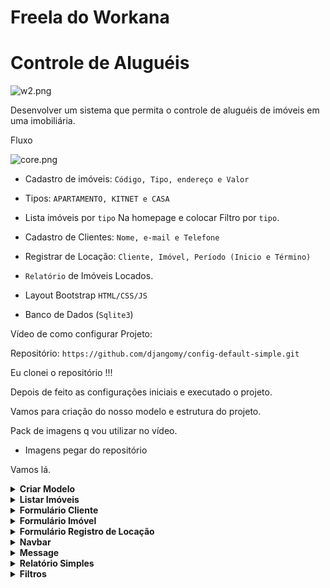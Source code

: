 # Freela do Workana
# Controle de Aluguéis

![w2.png](https://raw.githubusercontent.com/djangomy/immobile/main/w2.png)

Desenvolver um sistema que permita o controle de aluguéis de imóveis em uma imobiliária.

Fluxo

![core.png](https://raw.githubusercontent.com/djangomy/immobile/main/core.png)

- Cadastro de imóveis:  `Código, Tipo, endereço e Valor`

- Tipos: `APARTAMENTO, KITNET e CASA`

- Lista imóveis por `tipo` Na homepage e colocar Filtro por `tipo`. 

- Cadastro de Clientes: `Nome, e-mail e Telefone`

- Registrar de Locação: `Cliente, Imóvel, Período (Inicio e Término)`

- `Relatório` de Imóveis Locados.

- Layout Bootstrap `HTML/CSS/JS`

- Banco de Dados (`Sqlite3`)
  

Vídeo de como configurar Projeto: 

Repositório: `https://github.com/djangomy/config-default-simple.git`

Eu clonei o repositório !!! 

Depois de feito as configurações iniciais e executado o projeto. 

Vamos para criação do nosso modelo e estrutura do projeto.

Pack de imagens q vou utilizar no vídeo.

- Imagens pegar do repositório

Vamos lá.
 
<details><summary><b>Criar Modelo</b></summary>

- **Criar Modelo**
    
    myapp/models.py

    -- Cadastro  de Clientes

    ```python
    ## Cadastro de Clientes     
    class Client(models.Model):
        name = models.CharField(max_length=100)
        email = models.EmailField(max_length=200)
        phone = models.CharField(max_length=15)
        
        def __str__(self):
            return "{} - {}".format(self.name, self.email)
        
        class Meta:
            verbose_name = 'Cliente'
            verbose_name_plural = 'Clientes'
            ordering = ['-id']
    ```

    -- Cadastro de Imóveis

    ```python
    ## Opções de Imóveis
    class TypeImmobile(models.TextChoices):
        APARTMENT = 'APARTAMENTO','APARTAMENTO'
        KITNET = 'KITNET','KITNET'
        HOUSE = 'CASA','CASA'

    ## Cadastro de Imóveis
    class Immobile(models.Model):
        code = models.CharField(max_length=100)
        type_item = models.CharField(max_length=100, choices=TypeImmobile.choices)
        address = models.TextField()
        price = models.DecimalField(max_digits=10,decimal_places=2)
        is_locate = models.BooleanField(default=False)
        
        
        def __str__(self):
            return "{} - {}".format(self.code, self.type_item)
        
        class Meta:
            verbose_name = 'Imóvel'
            verbose_name_plural = 'Imóveis'
            ordering = ['-id']
    ```

    ```python
    ## Cadastrar as Imagens do Imóvel
    class ImmobileImage(models.Model):
        image = models.ImageField('Images',upload_to='images')
        immobile = models.ForeignKey(Immobile, related_name='immobile_images', on_delete=models.CASCADE)
        
        def __str__(self):
            return self.immobile.code
    ```

    -- Registrar Locação

    ```python
    ## Registrar Locação
    class RegisterLocation(models.Model):
            immobile = models.ForeignKey(Immobile, on_delete=models.CASCADE, related_name='reg_location')
        client = models.ForeignKey(Client, on_delete=models.CASCADE)
        dt_start = models.DateTimeField('Inicio')
        dt_end = models.DateTimeField('Fim')
        create_at = models.DateField(default=datetime.now, blank=True)
        
        def __str__(self):
            return "{} - {}".format(self.client, self.immobile)
        
        class Meta:
            verbose_name = 'Registrar Locação'
            verbose_name_plural = 'Registrar Locação'
            ordering = ['-id']
    ```

    admin.py

    ```python
    class ImmobileImageInlineAdmin(admin.TabularInline):
        model = models.ImmobileImage
        extra = 0

    class ImmobileAdmin(admin.ModelAdmin):
        inlines = [ImmobileImageInlineAdmin]

    admin.site.register(models.Immobile, ImmobileAdmin)
    ```

</details>

<details><summary><b>Listar Imóveis</b></summary>

- **Listar Imóveis**
    
    *myapp/views.py*
    
    ```python
    def list_location(request):
    	 immobiles = Immobile.objects.filter(is_locate=False)
    	 context = {
            'immobiles': immobiles
        }
        return render(request, 'list-location.html', context)
    ```
    
    *myapp/urls.py*
    
    ```python
    from django.urls import path 
    from myapp import views
    
    urlpatterns = [
        path('', views.list_location, name='list-location'),
     ]
    ```
    
    *myapp/templates/list-location.html*
    
    ```python
    {% extends 'base.html' %}
    
    {% block title %}Lista de Locações{% endblock %}
    
    {% block content %} 
     
    <div class="container">
        <div class="cards">
            {% for immobile in immobiles %}  
            <div class="card-item h-100"> 
    			 			{% for el in immobile.immobile_images.all %}
                {% if forloop.first %}
                <img src="{{el.image.url}}" class="card-image"  width="100%" height="320" alt="{{el.id}}"> 
                {% endif %}  
                {% endfor %}   
                <div class="card-body p-3">
                    <p>Codígo: {{immobile.code}}</p> 
                    <p>Endereço: {{immobile.address}}</p>
                    <p>Valor: {{immobile.price}}</p>   
                    <div class="d-flex justify-content-between align-items-center">
                        <div class="badge bg-success">Tipo: {{immobile.type_item}}</div> 
                    </div>
                </div>  
            </div> 
            {% endfor %} 
        </div>
    </div>
    {% endblock %}
    ```
    
    *base/static/css/style.css*
    
    Utilizando *Flexbox* para os cards na homepage.
    
    ```css
    .cards {
        display: flex;
        flex-wrap: wrap;
        align-items: stretch;
    }
     
    .card-item {
        flex: 0 0 25rem;
        box-sizing: border-box;
        margin: 1rem 0.25em;
        border-radius: 10px;
        border: 1px solid;
    }
    
    .card-image {
        border-radius: 10px;
    }
    ```
    
    Card Slide de Imagens 
    
    ```html
    <div class="card-image"> 
    	<div id="carouselIndicators{{immobile.id}}" class="carousel slide" data-bs-ride="false"> 
    		<div class="carousel-indicators">
    			{% for el in immobile.immobile_images.all %} 
    			{% if forloop.first %}
    			<button type="button" data-bs-target="#carouselIndicators{{immobile.id}}" data-bs-slide-to="{{forloop.counter0}}" class="active" aria-current="true" aria-label="Slide {{forloop.counter0}}"></button>
    			{% else %} 
    			<button type="button" data-bs-target="#carouselIndicators{{immobile.id}}" data-bs-slide-to="{{forloop.counter0}}" aria-label="Slide {{forloop.counter0}}"></button>
    			{% endif %}  
    			{% endfor %}  
    		</div> 
    		<div class="carousel-inner">
    			{% for el in immobile.immobile_images.all %}
    	 		<div class="carousel-item {% if forloop.first %}active{% endif %}">
    				<img src="{{el.image.url}}" class="card-image"  width="100%" height="320" alt="{{el.id}}">
    			</div>
    			{% endfor %}
    		</div>
    		<button class="carousel-control-prev" type="button" data-bs-target="#carouselIndicators{{immobile.id}}" data-bs-slide="prev">
    			<span class="carousel-control-prev-icon" aria-hidden="true"></span>
    			<span class="visually-hidden">Previous</span>
    		</button>
    		<button class="carousel-control-next" type="button" data-bs-target="#carouselIndicators{{immobile.id}}" data-bs-slide="next">
    			<span class="carousel-control-next-icon" aria-hidden="true"></span>
    			<span class="visually-hidden">Next</span>
    		</button>
    	</div>
    </div>
    ```

</details>

<details><summary><b>Formulário Cliente</b></summary>

- **Formulário Cliente**
    
    *myapp/forms.py*
    
    ```python
    ## Cadastra Cliente          
    class ClientForm(forms.ModelForm):
        class Meta:
            model = Client
            fields = '__all__'
            
        def __init__(self, *args, **kwargs): # Adiciona 
            super().__init__(*args, **kwargs)  
            for field_name, field in self.fields.items():   
                  field.widget.attrs['class'] = 'form-control'
    ```
    
    myapp/views.py
    
    ```python
    def form_client(request):
        form = ClientForm() 
        if request.method == 'POST':
            form = ClientForm(request.POST)
            if form.is_valid():
                form.save()
                return redirect('list-location')   
        return render(request, 'form-client.html', {'form': form})
    ```
    
    myapp/urls.py
    
    ```python
    from django.urls import path 
    from myapp import views
    
    urlpatterns = [
        path('', views.list_location, name='list-location'), 
        path('form-client/', views.form_client, name='client-create'), 
    ]
    ```
    
    *myapp/templates/form-client.html*
    
    ```html
    {% extends 'base.html' %} 
    
    {% block title %}Cadastrar Cliente{% endblock %}
    
    {% load static %}
    
    {% block content %}
    <div class="container"> 
        <div class="d-flex gap-4 mt-3">
     
            <img src="{% static 'images/client.jpg' %}" class="card-image" width="100%" height="500" alt="client">
      
            <form class="col-md-4" action="{% url 'client-create' %}" method="post">
                {% csrf_token %}
                <h3>Cadastrar Cliente</h3>
                {% for field in form %}
                <div class="mt-3">
                    {{field.label}}
                    {{field}}
                </div>
                {% endfor %}
                <input type="submit" class="btn btn-primary mt-3" value="Salvar">
            </form>
            
        </div> 
    </div>
    {% endblock %}
    ```

</details>

<details><summary><b>Formulário Imóvel</b></summary>

- **Formulário Imóvel**
    
    *myapp/forms.py*
    
    ```python
    ## Cadastra um Imovel
    class ImmobileForm(forms.ModelForm):
        immobile = forms.ImageField(widget=forms.ClearableFileInput(attrs={'multiple': True}))
        class Meta:
            model = Immobile
            fields = '__all__'
            exclude = ('is_locate',)
            
        def __init__(self, *args, **kwargs): # Adiciona 
            super().__init__(*args, **kwargs)  
            for field_name, field in self.fields.items():   
                if field.widget.__class__ in [forms.CheckboxInput, forms.RadioSelect]:
                    field.widget.attrs['class'] = 'form-check-input'
                else:
                    field.widget.attrs['class'] = 'form-control'
    ```
    
    *myapp/views.py*
    
    ```python
    def form_immobile(request):
        form = ImmobileForm()
        if request.method == 'POST':
            form = ImmobileForm(request.POST, request.FILES)
            if form.is_valid():
                immobile = form.save()
                files = request.FILES.getlist('immobile') ## pega todas as imagens
                if files:
                    for f in files:
                        ImmobileImage.objects.create( # cria instance para imagens
                            immobile=immobile, 
                            image=f)
                return redirect('list-location')  
        return render(request, 'form-immobile.html', {'form': form})
    ```
    
    *myapp/urls.py*
    
    ```python
    from django.urls import path 
    from myapp import views
    
    urlpatterns = [
        path('', views.list_location, name='list-location'), 
        path('form-client/', views.form_client, name='client-create'), 
        path('form-immobile/', views.form_immobile, name='immobile-create'),  
    ]
    ```
    
    *myapp/templates/form-immobile.html*
    
    ```html
    {% extends 'base.html' %}
    
    {% block title %}Cadastrar Imóvel{% endblock %}
    
    {% load static %}
    
    {% block content %}
    <div class="container">
    
        <div class="d-flex gap-4 mt-3"> 
    			
            <img src="{% static 'images/imovel.png' %}" class="card-image" width="100%" height="500" alt="client"> 
            
            <form class="col-md-6" action="{% url 'immobile-create' %}" method="post" 
                enctype="multipart/form-data">
                {% csrf_token %} 
                <h3>Cadastrar Imóvel</h3>
                {% for field in form %}
                <div class="mt-3">
                    {{field.label}}
                    {{field}}
                </div>
                {% endfor %} 
                <input type="submit" class="btn btn-primary mt-3" value="Salvar">
            </form>
    
        </div>
     
    </div>
    {% endblock %}
    ```

</details>

<details><summary><b>Formulário Registro de Locação</b></summary>

- **Formulário Registro de Locação**
    
    *myapp/forms.py*
    
    ```python
    ## Registra Locação do Imovel    
    class RegisterLocationForm(forms.ModelForm):
        dt_start = forms.DateTimeField(widget=forms.DateInput(format='%d-%m-%Y',attrs={'type': 'date',}))
        dt_end = forms.DateTimeField(widget=forms.DateInput(format='%d-%m-%Y',attrs={'type': 'date',}))
    
        class Meta:
            model = RegisterLocation
            fields = '__all__'
            exclude = ('immobile','create_at',)
            
        def __init__(self, *args, **kwargs): # Adiciona 
            super().__init__(*args, **kwargs)  
            for field_name, field in self.fields.items():   
                  field.widget.attrs['class'] = 'form-control'
    ```
    
    *myapp/views.py*
    
    Vamos Registar uma locação a partir de um objeto. No caso o Imóvel.
    
    ```python
    def form_location(request, id):
        get_locate = Immobile.objects.get(id=id) ## pega objeto
        form = RegisterLocationForm()  
        if request.method == 'POST':
            form = RegisterLocationForm(request.POST)
            if form.is_valid():
                location_form = form.save(commit=False)
                location_form.immobile = get_locate ## salva id do imovel 
                location_form.save() 
    						## muda status do imovel para "Alugado" ???
                return redirect('list-location') # Retorna para lista
        context = {'form': form, 'location': get_locate}
        return render(request, 'form-location.html', context)
    ```
    
    Mudar o Status do Imóvel como Já Locado. O campo `is_locate` para a ser True. 
    
    ```python
    ## muda status do imovel para "Alugado"
    immo = Immobile.objects.get(id=id)
    immo.is_locate = True ## passa ser True
    immo.save() 
    ```
    
    *myapp/urls.py*
    
    ```python
    from django.urls import path 
    from myapp import views
    
    urlpatterns = [
        path('', views.list_location, name='list-location'), 
        path('form-client/', views.form_client, name='client-create'), 
        path('form-immobile/', views.form_immobile, name='immobile-create'), 
        path('form-location/<int:id>/', views.form_location, name='location-create'), 
    ]
    ```
    
    *myapp/templates/form-location.html*
    
    ```html
    {% extends 'base.html' %}
    
    {% block title %}Cadastrar Locação{% endblock %}
    
    {% block content %}
    <div class="container"> 
        <div class="d-flex gap-4 mt-4">  
    
    				<!-- Informções do Objeto Here --> 
    
            <form class="col-md-4" action="{% url 'location-create' location.id %}" method="post">
                {% csrf_token %}
                <h3>Formulário de Registro Locação</h3>
                {% for field in form %}
                <div class="mt-3">
                    {{field.label}}
                    {{field}}
                </div>
                {% endfor %}
                <input type="submit" class="btn btn-primary mt-3" value="Locar">
            </form> 
        </div> 
    </div>
    {% endblock %}
    ```
    
    Como temos um context `location` para objeto podemos colocar algumas informações no templates. 
    
    ```html
    <!-- Informções do Objeto Here --> 
    <div class="">
    	  <div id="carouselExampleControls" class="carousel slide" data-bs-ride="false">
    	      <div class="carousel-inner">
    	          {% for el in location.immobile_images.all %}
    	          <div class="carousel-item {% if forloop.first %}active{% endif %}">
    	             <img src="{{el.image.url}}" class="card-image" width="100%" height="500" alt="{{el.id}}">
    	          </div>
    	          {% endfor %}
    	      </div>
    	      <button class="carousel-control-prev" type="button" data-bs-target="#carouselExampleControls" data-bs-slide="prev">
    	          <span class="carousel-control-prev-icon" aria-hidden="true"></span>
    	          <span class="visually-hidden">Previous</span>
    	      </button>
    	      <button class="carousel-control-next" type="button" data-bs-target="#carouselExampleControls" data-bs-slide="next">
    	          <span class="carousel-control-next-icon" aria-hidden="true"></span>
    	          <span class="visually-hidden">Next</span>
    	      </button>
    	  </div>
    	
    	  <div class="mt-3">
    	      <p>Codígo: {{location.code}}</p>
    	      <p>Endereço: {{location.address}}</p>
    	      <p>Valor: {{location.price}}</p>
    	      <div class="badge bg-success">Tipo: {{location.type_item}}</div> 
    	  </div> 
    
    </div>
            
    ```

</details>

<details><summary><b>Navbar</b></summary>

- **Navbar**
    
    navbar.html
    
    ```html
    <nav class="navbar navbar-expand-lg navbar-dark bg-dark">
    
        <div class="container-fluid">
    
            <button class="navbar-toggler" type="button" data-bs-toggle="collapse" data-bs-target="#navbarTogglerDemo03" aria-controls="navbarTogglerDemo03" aria-expanded="false" aria-label="Toggle navigation">
                <span class="navbar-toggler-icon"></span>
            </button>
    
            <a class="navbar-brand" href="#">Myapp</a>
    
            <div class="collapse navbar-collapse" id="navbarTogglerDemo03">
    
                <ul class="navbar-nav gap-3 mb-2 mb-lg-0 mx-auto">
    
                    <li class="nav-item">
                        <a class="nav-link active" aria-current="page" href="/">Inicio</a>
                    </li>
    
                    <li class="nav-item">
                        <a class="nav-link" href="/">Relatório</a>
                    </li>
    
                    <li class="nav-item dropdown">
                        <a class="nav-link dropdown-toggle" href="#" role="button" data-bs-toggle="dropdown" aria-expanded="false">
                            Cadastrar
                        </a>
                        <ul class="dropdown-menu dropdown-menu-dark">
                            <li>
                                <a class="dropdown-item" href="{% url 'client-create' %}">Cliente</a>
                            </li>
                            <li>
                                <hr class="dropdown-divider">
                            </li>
                            <li>
                                <a class="dropdown-item" href="{% url 'immobile-create' %}">Imóvel</a>
                            </li>
                        </ul>
                    </li> 
                </ul>
    
                <a class="navbar-brand" href="#">@eticialima</a> 
    
            </div>
    
        </div>
    
    </nav>
    ```

</details>

<details><summary><b>Message</b></summary>

- **Message**
    
    message.html
    
    ```html
    {% if messages %}
    <div class="messages">
        {% for message in messages %}
        <div {% if message.tags %} class="alert {{ message.tags }}"{% endif %} role="alert">{{ message }}</div>
        {% endfor %}
    </div>
    {% endif %}
    ```
    
    core/settings.py
    
    ```python
    # --- Messages --- #
    from django.contrib.messages import constants
    
    MESSAGE_TAGS = {
    	constants.ERROR: 'alert-danger',
    	constants.WARNING: 'alert-warning',
    	constants.DEBUG: 'alert-danger',
    	constants.SUCCESS: 'alert-success',
    	constants.INFO: 'alert-info',
    }
    ```

</details>

<details><summary><b>Relatório Simples</b></summary>

- **Relatório Simples**
    
    *myapp/views.py*
    
    ```python
    def reports(request): ## Relatórios   
        immobile = Immobile.objects.all()  
        return render(request, 'reports.html', {'immobiles':immobile})
    ```
    
    *myapp/urls.py*
    
    ```python
    from django.urls import path 
    from myapp import views
    
    urlpatterns = [
        ...
        path('reports/', views.reports, name='reports'),
    		...
     ]
    ```
    
    *myapp/templates/reports.html* 
    Esses 3 campos está em uma tabela relacionada. Então para chamar essas informações de outra tabela estou fazendo um for `immobile.reg_location.all` , para obter as informações dos registros de ***Locação Relacionados*** com a tabela de ***Imóveis***.
    
    ```html
    <td scope="row">{% for location in immobile.reg_location.all %}{{location.dt_start|date:"d/m/Y"}}{% endfor %}</td>
    <td scope="row">{% for location in immobile.reg_location.all %}{{location.dt_end|date:"d/m/Y"}}{% endfor %}</td>
    <td scope="row">{% for location in immobile.reg_location.all %}{{location.client}}{% endfor %}</td>
    
    ```
    
    ```html
    {% extends 'base.html' %}
    
    {% block title %}Relatório{% endblock %}
    
    {% block content %}
    
    <div class="container"> 
    
        <!-- Tabela com todas informações de Registro de Locação -->
        <table class="table">
            <thead>
                <tr>
                    <th scope="col">#</th>
                    <th scope="col">Registro Inicial</th>
                    <th scope="col">Registro Final</th>
                    <th scope="col">Cliente</th>
                    <th scope="col">Codigo</th>
                    <th scope="col">Imovel</th>
                    <th scope="col">Valor</th>
                    <th scope="col">Locado</th>
                </tr>
            </thead>
            <tbody>
                {% for immobile in immobiles %}
                <tr>
                    <td scope="row">{{immobile.id}}</td>
    
                    <td scope="row">{% for location in immobile.reg_location.all %}{{location.dt_start|date:"d/m/Y"}}{% endfor %}</td>
                    <td scope="row">{% for location in immobile.reg_location.all %}{{location.dt_end|date:"d/m/Y"}}{% endfor %}</td>
                    <td scope="row">{% for location in immobile.reg_location.all %}{{location.client}}{% endfor %}</td>
    
                    <td scope="row">{{immobile.code}}</td>
                    <td scope="row">{{immobile.type_item}}</td>
                    <td scope="row">R$ {{immobile.price}}</td>
    
                    <td scope="row">
                        {% if immobile.is_locate == True %}
                        <i class="fas fa-check-circle fa-2x link-success"></i>
                        {% else %}
                        <i class="fas fa-minus-circle fa-2x link-danger"></i>
                        {% endif %} 
                    </td>
    
                </tr>  
                {% endfor %}
            </tbody>
        </table> 
    </div>
    
    {% endblock %}
    ```
    
    Outro detalhe adicionar a Tag do **Font Awesome**. Para aparecer os icones que coloquei na tabela acima.
    
    ```html
    <!-- CSS -->
    <link rel="stylesheet" href="https://use.fontawesome.com/releases/v5.15.4/css/all.css" integrity="sha384-DyZ88mC6Up2uqS4h/KRgHuoeGwBcD4Ng9SiP4dIRy0EXTlnuz47vAwmeGwVChigm" crossorigin="anonymous"/>
    ```
    
    **Filtrar pelo status do imóvel se está locado ou não locado**
    
    ```python
    def reports(request): ## Relatórios   
        immobile = Immobile.objects.all()
        is_locate = request.GET.get('is_locate') 
        if is_locate: ## Imovel foi locado ou não
            immobile = Immobile.objects.filter(is_locate=is_locate) 
        return render(request, 'reports.html', {'immobiles':immobile})
    ```
    
    ```html
    <div class="row g-3 align-items-center m-3 bg-light p-3"> 
        <!-- Filtrar pelo status do imóvel se está locado ou não locado -->
        <div class="col-auto">
            <form action="{% url 'reports' %}">
                <label>Status Locação</label>
                <select name="is_locate" class="form-select" onchange="this.form.submit()">
                    <option></option> 
                    <option value="True" {% if request.GET.is_locate == 'True' %}selected{% endif %}>LOCADO</option>
                    <option value="False" {% if request.GET.is_locate == 'False' %}selected{% endif %}>NÃO LOCADO</option> 
                </select>
            </form>
        </div>
    
        <!-- Resetar estado dos filtros -->
        <div class="col-auto"> 
            <a class="btn btn-danger" href="{% url 'reports' %}"><i class="fas fa-window-close"></i></a>
        </div>  
    </div>
    ```

</details>

<details><summary><b>Filtros</b></summary>

- **Filtros**
 
    **Filter pelo tipo de imóvel**
    
    ```python
    def reports(request): ## Relatórios   
        immobile = Immobile.objects.all()  
        type_item = request.GET.get('type_item')
        is_locate = request.GET.get('is_locate') 
        if type_item: ## Tipo de Imovel
            immobile = Immobile.objects.filter(type_item=type_item) 
        if is_locate: ## Imovel foi locado ou não
            immobile = Immobile.objects.filter(is_locate=is_locate) 
        return render(request, 'reports.html', {'immobiles':immobile})
    ```
    
    ```html
    <!-- Filter pelo tipo de imóvel -->
    <div class="col-auto">
        <form class="" action="{% url 'reports' %}">
           <label>Tipo de Imóvel</label>
            <select name="type_item" class="form-select" onchange="this.form.submit()">
                <option></option> 
                <option value="APARTAMENTO" {% if request.GET.type_item == 'APARTAMENTO' %}selected{% endif %}>APARTAMENTO</option>
                <option value="KITNET" {% if request.GET.type_item == 'KITNET' %}selected{% endif %}>KITNET</option>
                <option value="CASA" {% if request.GET.type_item == 'CASA' %}selected{% endif %}>CASA</option>
            </select>
        </form> 
    </div>
    ```
    
    **Pesquisar pelo nome ou e-mail do cliente**
    
    Vamos utilizar essa biblioteca para filtros mais complexo. Nesse caso vamos usar apenas 2 parâmetros para filtrar Nome do cliente ou E-mail.
    
    `from django.db.models import Q`
    
    Nota que estamos filtrando pela tabela `Immobile`  E o campo **client** pertence a tabela `RegisterLocation` que é uma *foreignkey*. Bom para filtrar vamos usar o *related_name* que é `reg_location`. 
    
    ```python
    def reports(request): ## Relatórios   
        immobile = Immobile.objects.all() 
        client = request.GET.get('client') 
        type_item = request.GET.get('type_item')
        is_locate = request.GET.get('is_locate')
    
        if client: ## Filtra por nome e email do cliente
            immobile = Immobile.objects.filter(
    					Q(reg_location__client__name__icontains=client) | 
    					Q(reg_location__client__email__icontains=client))
    
        if type_item: ## Tipo de Imovel
            immobile = Immobile.objects.filter(type_item=type_item) 
        if is_locate: ## Imovel foi locado ou não
            immobile = Immobile.objects.filter(is_locate=is_locate) 
        return render(request, 'reports.html', {'immobiles':immobile})
    ```
    
    ```html
    <!-- Pesquisar pelo nome ou e-mail do cliente -->
    <div class="col-auto">  
        <label>Nome do Cliente ou E-mail</label>
        <form class="d-flex" action="{% url 'reports' %}">
            <input name="client" type="search" class="form-control me-2" placeholder="Pesquisar por cliente..." aria-label="Search">
            <button class="btn btn-success" type="submit"><i class="fas fa-search"></i></button>
        </form> 
    </div>
    ```
    
    **Filter por Intervalo de data**
    
    ```python
    def reports(request): ## Relatórios   
        immobile = Immobile.objects.all() 
        client = request.GET.get('client')
        dt_start = request.GET.get('dt_start')
        dt_end = request.GET.get('dt_end')
        type_item = request.GET.get('type_item')
        is_locate = request.GET.get('is_locate')
        if client: ## Filtra por nome e email do cliente
            immobile = Immobile.objects.filter(Q(reg_location__client__name__icontains=client) | Q(reg_location__client__email__icontains=client))
        if dt_start and dt_end: ## Por data
            immobile = Immobile.objects.filter(
    						reg_location__create_at__range=[dt_start,dt_end])
        if type_item: ## Tipo de Imovel
            immobile = Immobile.objects.filter(type_item=type_item) 
        if is_locate: ## Imovel foi locado ou não
            immobile = Immobile.objects.filter(is_locate=is_locate) 
        return render(request, 'reports.html', {'immobiles':immobile})
    ```
    
    ```html
    <!-- Filter por Intervalo de data -->
    <div class="col-auto">  
        <form class="d-flex align-items-end" action="{% url 'reports' %}"> 
            <div class="">
                <label for="">Inicio</label>
                <input name="dt_start" type="date" value="{{request.GET.dt_start}}" class="form-control me-2"> 
            </div>
            <div class="">
                <label for="">Final</label>
                <input name="dt_end" type="date" value="{{request.GET.dt_end}}" class="form-control me-2"> 
            </div>
            <div class="">
                <button class="btn btn-outline-dark" type="submit"><i class="fas fa-filter"></i></button> 
            </div>
        </form> 
    </div>
    ``` 

</details>
